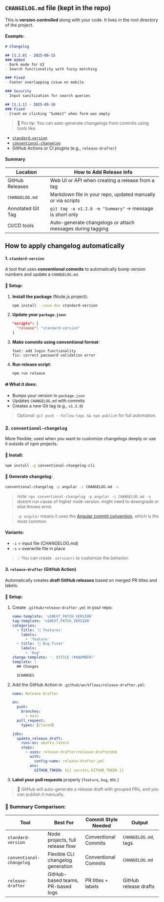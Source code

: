

## `CHANGELOG.md` file (kept in the repo)

This is **version-controlled** along with your code. It lives in the root directory of the project.

#### Example:

```markdown
# Changelog

## [1.2.0] - 2025-06-15
### Added
- Dark mode for UI
- Search functionality with fuzzy matching

### Fixed
- Footer overlapping issue on mobile

### Security
- Input sanitization for search queries

## [1.1.1] - 2025-05-10
### Fixed
- Crash on clicking "Submit" when form was empty
```

> 🔹 Pro tip: You can auto-generate changelogs from commits using tools like:

* [`standard-version`](https://github.com/conventional-changelog/standard-version)
* [`conventional-changelog`](https://github.com/conventional-changelog/conventional-changelog)
* GitHub Actions or CI plugins (e.g., `release-drafter`)


####  Summary

| Location          | How to Add Release Info                                     |
| ----------------- | ----------------------------------------------------------- |
| GitHub Releases   | Web UI or API when creating a release from a tag            |
| `CHANGELOG.md`    | Markdown file in your repo, updated manually or via scripts |
| Annotated Git Tag | `git tag -a v1.2.0 -m "Summary"` → message is short only    |
| CI/CD tools       | Auto-generate changelogs or attach messages during tagging  |



## How to apply changelog automatically

####  1. `standard-version`

A tool that uses **conventional commits** to automatically bump version numbers and update a `CHANGELOG.md`.

#### 🔧 Setup:

1. **Install the package** (Node.js project):

   ```bash
   npm install --save-dev standard-version
   ```

2. **Update your `package.json`:**

   ```json
   "scripts": {
     "release": "standard-version"
   }
   ```

3. **Make commits using conventional format**:

   ```
   feat: add login functionality
   fix: correct password validation error
   ```

4. **Run release script**:

   ```bash
   npm run release
   ```

#### 🔥 What it does:

* Bumps your version in `package.json`
* Updates `CHANGELOG.md` with commits
* Creates a new Git tag (e.g., `v1.2.0`)

> Optional: `git push --follow-tags && npm publish` for full automation.



###  2. `conventional-changelog`

More flexible; used when you want to customize changelogs deeply or use it outside of npm projects.

#### 🔧 Install:

```bash
npm install -g conventional-changelog-cli
```

#### 📄 Generate changelog:

```bash
conventional-changelog -p angular -i CHANGELOG.md -s
```

> note: `npx conventional-changelog -p angular -i CHANGELOG.md -s` doesnt run cause of higher node version. might need to downgrade or else throws error.

> `-p angular` means it uses the [Angular commit convention](https://github.com/angular/angular/blob/main/CONTRIBUTING.md#commit), which is the most common.

#### Variants:

* `-i` = input file (CHANGELOG.md)
* `-s` = overwrite file in place

> 💡 You can create `.versionrc` to customize the behavior.



####  3. `release-drafter` (GitHub Action)

Automatically creates **draft GitHub releases** based on merged PR titles and labels.

#### 🧰 Setup:

1. Create `.github/release-drafter.yml` in your repo:

   ```yaml
   name-template: 'v$NEXT_PATCH_VERSION'
   tag-template: 'v$NEXT_PATCH_VERSION'
   categories:
     - title: '🚀 Features'
       labels:
         - 'feature'
     - title: '🐛 Bug Fixes'
       labels:
         - 'bug'
   change-template: '- $TITLE (#$NUMBER)'
   template: |
     ## Changes

     $CHANGES
   ```

2. Add the GitHub Action in `.github/workflows/release-drafter.yml`:

   ```yaml
   name: Release Drafter

   on:
     push:
       branches:
         - main
     pull_request:
       types: [closed]

   jobs:
     update_release_draft:
       runs-on: ubuntu-latest
       steps:
         - uses: release-drafter/release-drafter@v6
           with:
             config-name: release-drafter.yml
           env:
             GITHUB_TOKEN: ${{ secrets.GITHUB_TOKEN }}
   ```

3. **Label your pull requests** properly (`feature`, `bug`, etc.)

> 🎉 GitHub will auto-generate a release draft with grouped PRs, and you can publish it manually.



### 🧠 Summary Comparison:

| Tool                     | Best For                          | Commit Style Needed  | Output                |
| ------------------------ | --------------------------------- | -------------------- | --------------------- |
| `standard-version`       | Node projects, full release flow  | Conventional Commits | `CHANGELOG.md`, tags  |
| `conventional-changelog` | Flexible CLI changelog generation | Conventional Commits | `CHANGELOG.md`        |
| `release-drafter`        | GitHub-based teams, PR-based logs | PR titles + labels   | GitHub release drafts |


